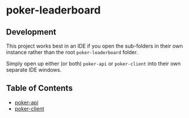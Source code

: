 # poker-leaderboard 

## Development
This project works best in an IDE if you open the sub-folders in their own instance rather than the root `poker-leaderboard` folder.

Simply open up either (or both) `poker-api` or `poker-client` into their own separate IDE windows.

## Table of Contents

-   [poker-api](poker-api/README.md)
-   [poker-client](poker-client/README.md)
